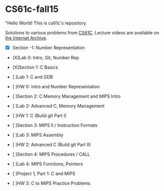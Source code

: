 # CS61c-fall15
"Hello World! This is cs61c's repository.

Solutions to various problems from [CS61C](http://inst.eecs.berkeley.edu/~cs61c/sp15/). Lecture videos are available on [the Internet Archive](https://archive.org/details/ucberkeley-webcast-PL-XXv-cvA_iCl2-D-FS5mk0jFF6cYSJs_).

- [x] Section -1: Number Representation
- [X]Lab 0: Intro, Git, Number Rep

- [X]Section 1: C Basics
- [ ]Lab 1: C and GDB

- [ ]HW 0: Intro and Number Representation

- [ ]Section 2: C Memory Management and MIPS Intro
- [ ]Lab 2: Advanced C, Memory Management

- [ ]HW 1: C (Build git Part I)

- [ ]Section 3: MIPS II / Instruction Formats
- [ ]Lab 3: MIPS Assembly

- [ ]HW 2: Advanced C (Build git Part II)

- [ ]Section 4: MIPS Procedures / CALL
- [ ]Lab 4: MIPS Functions, Pointers

- [ ]Project 1, Part 1: C and MIPS

- [ ]HW 3: C to MIPS Practice Problems


